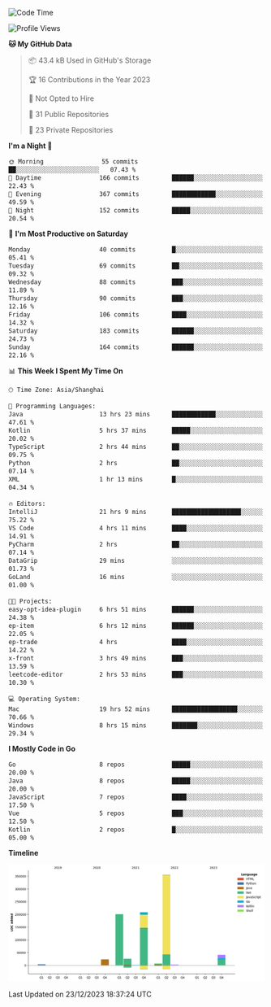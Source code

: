 <!--START_SECTION:waka-->
![Code Time](http://img.shields.io/badge/Code%20Time-2%2C202%20hrs%2042%20mins-blue)

![Profile Views](http://img.shields.io/badge/Profile%20Views-1-blue)

**🐱 My GitHub Data** 

> 📦 43.4 kB Used in GitHub's Storage 
 > 
> 🏆 16 Contributions in the Year 2023
 > 
> 🚫 Not Opted to Hire
 > 
> 📜 31 Public Repositories 
 > 
> 🔑 23 Private Repositories 
 > 
**I'm a Night 🦉** 

```text
🌞 Morning                55 commits          ██░░░░░░░░░░░░░░░░░░░░░░░   07.43 % 
🌆 Daytime                166 commits         ██████░░░░░░░░░░░░░░░░░░░   22.43 % 
🌃 Evening                367 commits         ████████████░░░░░░░░░░░░░   49.59 % 
🌙 Night                  152 commits         █████░░░░░░░░░░░░░░░░░░░░   20.54 % 
```
📅 **I'm Most Productive on Saturday** 

```text
Monday                   40 commits          █░░░░░░░░░░░░░░░░░░░░░░░░   05.41 % 
Tuesday                  69 commits          ██░░░░░░░░░░░░░░░░░░░░░░░   09.32 % 
Wednesday                88 commits          ███░░░░░░░░░░░░░░░░░░░░░░   11.89 % 
Thursday                 90 commits          ███░░░░░░░░░░░░░░░░░░░░░░   12.16 % 
Friday                   106 commits         ████░░░░░░░░░░░░░░░░░░░░░   14.32 % 
Saturday                 183 commits         ██████░░░░░░░░░░░░░░░░░░░   24.73 % 
Sunday                   164 commits         ██████░░░░░░░░░░░░░░░░░░░   22.16 % 
```


📊 **This Week I Spent My Time On** 

```text
🕑︎ Time Zone: Asia/Shanghai

💬 Programming Languages: 
Java                     13 hrs 23 mins      ████████████░░░░░░░░░░░░░   47.61 % 
Kotlin                   5 hrs 37 mins       █████░░░░░░░░░░░░░░░░░░░░   20.02 % 
TypeScript               2 hrs 44 mins       ██░░░░░░░░░░░░░░░░░░░░░░░   09.75 % 
Python                   2 hrs               ██░░░░░░░░░░░░░░░░░░░░░░░   07.14 % 
XML                      1 hr 13 mins        █░░░░░░░░░░░░░░░░░░░░░░░░   04.34 % 

🔥 Editors: 
IntelliJ                 21 hrs 9 mins       ███████████████████░░░░░░   75.22 % 
VS Code                  4 hrs 11 mins       ████░░░░░░░░░░░░░░░░░░░░░   14.91 % 
PyCharm                  2 hrs               ██░░░░░░░░░░░░░░░░░░░░░░░   07.14 % 
DataGrip                 29 mins             ░░░░░░░░░░░░░░░░░░░░░░░░░   01.73 % 
GoLand                   16 mins             ░░░░░░░░░░░░░░░░░░░░░░░░░   01.00 % 

🐱‍💻 Projects: 
easy-opt-idea-plugin     6 hrs 51 mins       ██████░░░░░░░░░░░░░░░░░░░   24.38 % 
ep-item                  6 hrs 12 mins       ██████░░░░░░░░░░░░░░░░░░░   22.05 % 
ep-trade                 4 hrs               ████░░░░░░░░░░░░░░░░░░░░░   14.22 % 
x-front                  3 hrs 49 mins       ███░░░░░░░░░░░░░░░░░░░░░░   13.59 % 
leetcode-editor          2 hrs 53 mins       ███░░░░░░░░░░░░░░░░░░░░░░   10.30 % 

💻 Operating System: 
Mac                      19 hrs 52 mins      ██████████████████░░░░░░░   70.66 % 
Windows                  8 hrs 15 mins       ███████░░░░░░░░░░░░░░░░░░   29.34 % 
```

**I Mostly Code in Go** 

```text
Go                       8 repos             █████░░░░░░░░░░░░░░░░░░░░   20.00 % 
Java                     8 repos             █████░░░░░░░░░░░░░░░░░░░░   20.00 % 
JavaScript               7 repos             ████░░░░░░░░░░░░░░░░░░░░░   17.50 % 
Vue                      5 repos             ███░░░░░░░░░░░░░░░░░░░░░░   12.50 % 
Kotlin                   2 repos             █░░░░░░░░░░░░░░░░░░░░░░░░   05.00 % 
```



**Timeline**

![Lines of Code chart](https://raw.githubusercontent.com/youtiaoguagua/youtiaoguagua/master/assets/bar_graph.png)


 Last Updated on 23/12/2023 18:37:24 UTC
<!--END_SECTION:waka-->